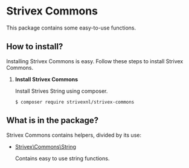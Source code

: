 # Strivex Commons

This package contains some easy-to-use functions.

## How to install?

Installing Strivex Commons is easy. Follow these steps to install Strivex Commons.

1. __Install Strivex Commons__

   Install Strives String using composer.
   ```shell
   $ composer require strivexnl/strivex-commons
   ```

## What is in the package?
Strivex Commons contains helpers, divided by its use:

- [Strivex\Commons\String](docs/string/StringHelper.md)

  Contains easy to use string functions.
